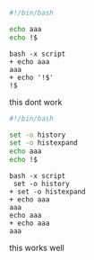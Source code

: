 
```bash
#!/bin/bash

echo aaa
echo !$
```

```
bash -x script
+ echo aaa
aaa
+ echo '!$'
!$
```

this dont work

```bash
#!/bin/bash

set -o history
set -o histexpand
echo aaa
echo !$
```
```
bash -x script
 set -o history
+ set -o histexpand
+ echo aaa
aaa
echo aaa
+ echo aaa
aaa
```
this works well
